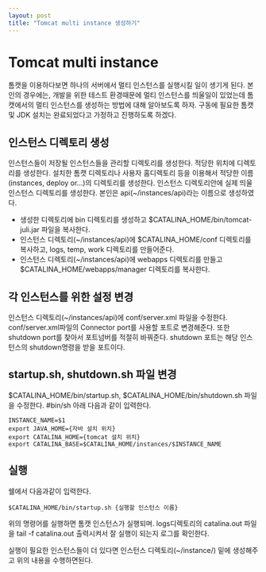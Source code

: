 ```yaml
---
layout: post
title: "Tomcat multi instance 생성하기"
---
```


# Tomcat multi instance
톰캣을 이용하다보면 하나의 서버에서 멀티 인스턴스를 실행시킬 일이 생기게 된다. 본인의 경우에는, 개발을 위한 테스트 환경때문에 멀티 인스턴스를 띄울일이 있었는데 톰캣에서의 멀티 인스턴스를 생성하는 방법에 대해 알아보도록 하자.
구동에 필요한 톰캣 및 JDK 설치는 완료되었다고 가정하고 진행하도록 하겠다.

## 인스턴스 디렉토리 생성
인스턴스들이 저장될 인스턴스들을 관리할 디렉토리를 생성한다. 적당한 위치에 디렉토리를 생성한다. 설치한 톰캣 디렉토리나 사용자 홈디렉토리 등을 이용해서 적당한 이름(instances, deploy or...)의 디렉토리를 생성한다. 인스턴스 디렉토리안에 실제 띄울 인스턴스 디렉토리를 생성한다. 본인은 api(~/instances/api)라는 이름으로 생성하였다.

* 생성한 디렉토리에 bin 디렉토리를 생성하고 $CATALINA_HOME/bin/tomcat-juli.jar 파일을 복사한다. 
* 인스턴스 디렉토리(~/instances/api)에 $CATALINA_HOME/conf 디렉토리를 복사하고,  logs, temp, work 디렉토리를 만들어준다.
* 인스턴스 디렉토리(~/instances/api)에 webapps 디렉토리를 만들고 $CATALINA_HOME/webapps/manager 디렉토리를 복사한다.

## 각 인스턴스를 위한 설정 변경
인스턴스 디렉토리(~/instances/api)에 conf/server.xml 파일을 수정한다.
conf/server.xml파일의 Connector port를 사용할 포트로 변경해준다. 또한 shutdown port를 찾아서 포트넘버를 적절히 바꿔준다. shutdown 포트는 해당 인스턴스의 shutdown명령을 받을 포트이다.

## startup.sh, shutdown.sh 파일 변경

$CATALINA_HOME/bin/startup.sh, $CATALINA_HOME/bin/shutdown.sh 파일을 수정한다.
\#bin/sh 아래 다음과 같이 입력한다.

    INSTANCE_NAME=$1
	export JAVA_HOME={자바 설치 위치}
	export CATALINA_HOME={tomcat 설치 위치}
	export CATALINA_BASE=$CATALINA_HOME/instances/$INSTANCE_NAME

## 실행

쉘에서 다음과같이 입력한다.

	$CATALINA_HOME/bin/startup.sh {실행할 인스턴스 이름}

위의 명령어를 실행하면 톰캣 인스턴스가 실행되며. logs디렉토리의 catalina.out 파일을 tail -f catalina.out 출력시켜서 잘 실행이 되는지 로그를 확인한다.

실행이 필요한 인스턴스들이 더 있다면 인스턴스 디렉토리(~/instance/) 밑에 생성해주고 위의 내용을 수행하면된다.
